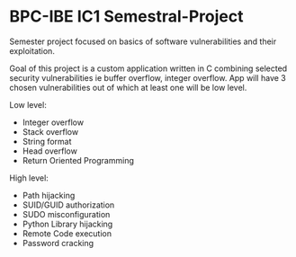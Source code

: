 # BPC-IBE IC1 Semestral-Project

Semester project focused on basics of software vulnerabilities and their exploitation.

Goal of this project is a custom application written in C
combining selected security vulnerabilities ie buffer overflow, integer overflow.
App will have 3 chosen vulnerabilities out of which at least one will be low level.

Low level:
- Integer overflow
- Stack overflow
- String format
- Head overflow
- Return Oriented Programming

High level:
- Path hijacking
- SUID/GUID authorization
- SUDO misconfiguration
- Python Library hijacking
- Remote Code execution
- Password cracking